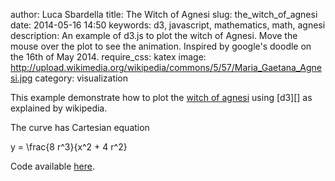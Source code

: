 author: Luca Sbardella
title: The Witch of Agnesi
slug: the_witch_of_agnesi
date: 2014-05-16 14:50
keywords: d3, javascript, mathematics, math, agnesi
description: An example of d3.js to plot the witch of Agnesi. Move the mouse over the plot to see the animation. Inspired by google's doodle on the 16th of May 2014.
require_css: katex
image: http://upload.wikimedia.org/wikipedia/commons/5/57/Maria_Gaetana_Agnesi.jpg
category: visualization


<div id='agnesi'></div>


This example demonstrate how to plot the
<a href="http://en.wikipedia.org/wiki/Witch_of_Agnesi">witch of agnesi</a>
using [d3][] as explained by wikipedia.

The curve has Cartesian equation

<div data-katex>
  y = \frac{8 r^3}{x^2 + 4 r^2}
</div>


Code available <a href="$site_url$site_media/lucasbardella/lab/agnesi.js" target="_self">here</a>.


<script>
lux.require(['lucasbardella/lab/agnesi'], function (agnesi) {
    agnesi('#agnesi');
});
</script>

